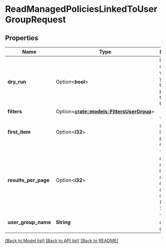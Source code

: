 # ReadManagedPoliciesLinkedToUserGroupRequest

## Properties

Name | Type | Description | Notes
------------ | ------------- | ------------- | -------------
**dry_run** | Option<**bool**> | If true, checks whether you have the required permissions to perform the action. | [optional]
**filters** | Option<[**crate::models::FiltersUserGroup**](FiltersUserGroup.md)> |  | [optional]
**first_item** | Option<**i32**> | The item starting the list of policies requested. | [optional]
**results_per_page** | Option<**i32**> | The maximum number of items that can be returned in a single response (by default, `100`). | [optional]
**user_group_name** | **String** | The name of the group. | 

[[Back to Model list]](../README.md#documentation-for-models) [[Back to API list]](../README.md#documentation-for-api-endpoints) [[Back to README]](../README.md)


